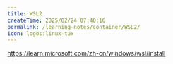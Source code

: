 ```yaml
---
title: WSL2
createTime: 2025/02/24 07:40:16
permalink: /learning-notes/container/WSL2/
icon: logos:linux-tux
---
```


[//]: # (TODO: zxb待填写)

https://learn.microsoft.com/zh-cn/windows/wsl/install